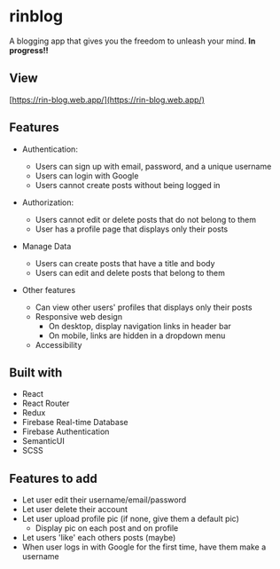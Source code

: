 # rinblog
A blogging app that gives you the freedom to unleash your mind.
**In progress!!**

## View

[https://rin-blog.web.app/](https://rin-blog.web.app/)

## Features

* Authentication:
  * Users can sign up with email, password, and a unique username
  * Users can login with Google
  * Users cannot create posts without being logged in

* Authorization:
  * Users cannot edit or delete posts that do not belong to them
  * User has a profile page that displays only their posts

* Manage Data
  * Users can create posts that have a title and body
  * Users can edit and delete posts that belong to them

* Other features
  * Can view other users' profiles that displays only their posts
  * Responsive web design
    * On desktop, display navigation links in header bar
    * On mobile, links are hidden in a dropdown menu
  * Accessibility
  
## Built with

* React
* React Router
* Redux
* Firebase Real-time Database
* Firebase Authentication
* SemanticUI
* SCSS

## Features to add

* Let user edit their username/email/password
* Let user delete their account
* Let user upload profile pic (if none, give them a default pic)
   * Display pic on each post and on profile
* Let users 'like' each others posts (maybe)
* When user logs in with Google for the first time, have them make a username
